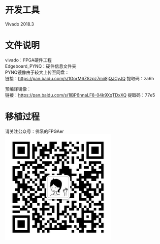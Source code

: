 # 开发工具  
Vivado 2018.3

# 文件说明
 vivado：FPGA硬件工程   
Edgeboard_PYNQ：硬件信息文件夹  
PYNQ镜像由于较大上传至网盘：  
链接：https://pan.baidu.com/s/1GorM6Z8zpz7mii8jQJCyJQ 
提取码：za6h 

预编译镜像：  
链接：https://pan.baidu.com/s/1lBP6nnaLF8-04k9XqTDxXQ 
提取码：77e5 


# 移植过程
请关注公众号：佛系的FPGAer  
![avatar](https://github.com/buaa-zzx/Edgeboard-MPSOC-FPGA/blob/main/Ubuntu%E7%B3%BB%E7%BB%9F%E7%A7%BB%E6%A4%8D/weichart.jpg)